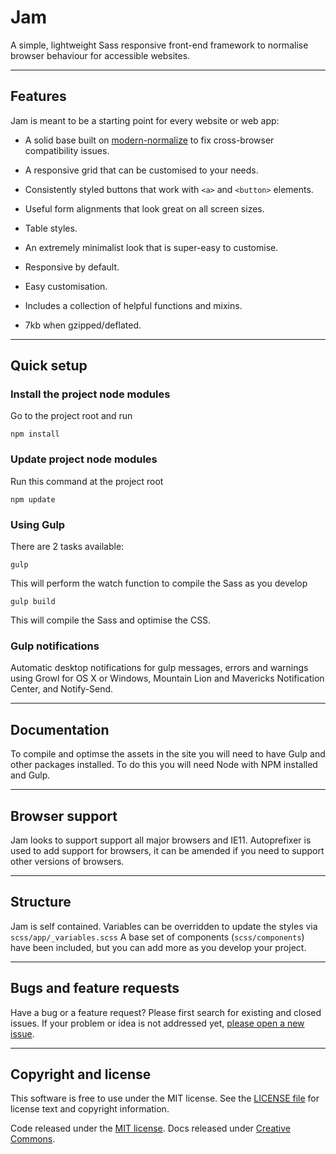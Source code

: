 [product]: Jam
[license-url]: https://github.com/zizther/Jam/blob/master/LICENSE
[issues-url]: https://github.com/zizther/Jam/issues
[issues-new-url]: https://github.com/zizther/Jam/issues
[docs-url]: https://github.com/zizther/Jam/tree/master/docs
[normalize-url]: https://github.com/sindresorhus/modern-normalize
# Jam

A simple, lightweight Sass responsive front-end framework to normalise browser behaviour for accessible websites.

---

## Features

Jam is meant to be a starting point for every website or web app:

* A solid base built on [modern-normalize][normalize-url] to fix cross-browser compatibility
  issues.

* A responsive grid that can be customised to your needs.

* Consistently styled buttons that work with `<a>` and `<button>` elements.

* Useful form alignments that look great on all screen sizes.

* Table styles.

* An extremely minimalist look that is super-easy to customise.

* Responsive by default.

* Easy customisation.

* Includes a collection of helpful functions and mixins.

* 7kb when gzipped/deflated.

---

## Quick setup

### Install the project node modules
Go to the project root and run

	npm install

### Update project node modules
Run this command at the project root

	npm update

### Using Gulp
There are 2 tasks available:

	gulp

This will perform the watch function to compile the Sass as you develop

	gulp build

This will compile the Sass and optimise the CSS.

### Gulp notifications
Automatic desktop notifications for gulp messages, errors and warnings using Growl for OS X or Windows, Mountain Lion and Mavericks Notification Center, and Notify-Send.

---

## Documentation
To compile and optimse the assets in the site you will need to have Gulp and other packages installed. To do this you will need Node with NPM installed and Gulp.

---

## Browser support
Jam looks to support support all major browsers and IE11.
Autoprefixer is used to add support for browsers, it can be amended if you need to support other versions of browsers.

---

## Structure
Jam is self contained. Variables can be overridden to update the styles via `scss/app/_variables.scss`
A base set of components (`scss/components`) have been included, but you can add more as you develop your project.

---

## Bugs and feature requests

Have a bug or a feature request? Please first search for existing and closed issues. If your problem or idea is not addressed yet, [please open a new issue][issues-new-url].

---

## Copyright and license
This software is free to use under the MIT license.
See the [LICENSE file][license-url] for license text and copyright information.


Code released under the [MIT license][license-url]. Docs released under [Creative Commons][license-url].
